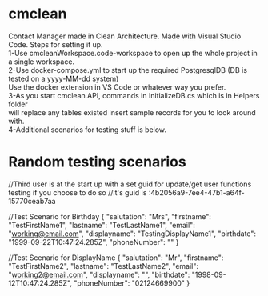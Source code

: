 # cmclean
Contact Manager made in Clean Architecture.
Made with Visual Studio Code.
Steps for setting it up.</br>
1-Use cmcleanWorkspace.code-workspace to open up the whole project in a single workspace.</br>
2-Use docker-compose.yml to start up the required PostgresqlDB (DB is tested on a yyyy-MM-dd system)</br>
Use the docker extension in VS Code or whatever way you prefer.</br>
3-As you start cmclean.API, commands in InitializeDB.cs which is in Helpers folder</br>
will replace any tables existed insert sample records for you to look around with.</br>
4-Additional scenarios for testing stuff is below.</br>

# Random testing scenarios

//Third user is at the start up with a set guid for update/get user functions testing if you choose to do so //it's guid is :4b2056a9-7ee4-47b1-a64f-15770ceab7aa

//Test Scenario for Birthday
{ "salutation": "Mrs", "firstname": "TestFirstName1", "lastname": "TestLastName1", "email": "working@email.com", "displayname": "TestingDisplayName1", "birthdate": "1999-09-22T10:47:24.285Z", "phoneNumber": "" }

//Test Scenario for DisplayName
{ "salutation": "Mr", "firstname": "TestFirstName2", "lastname": "TestLastName2", "email": "working2@email.com", "displayname": "", "birthdate": "1998-09-12T10:47:24.285Z", "phoneNumber": "02124669900" }